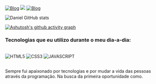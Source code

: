 


[![Blog](https://img.shields.io/badge/LinkedIn-0077B5?style=for-the-badge&logo=linkedin&logoColor=white/)](https://linkedin.com/in/danie1portela/) <a href = "mailto: danielportela.ti@gmail.com"><img src="https://img.shields.io/badge/-Gmail-%23333?style=for-the-badge&logo=gmail&logoColor=white" target="_blank"></a>
[![Blog](https://img.shields.io/badge/Instagram-E4405F?style=for-the-badge&logo=instagram&logoColor=white)](https://instagram.com/danielportela__/)


![Daniel GitHub stats](https://github-readme-stats.vercel.app/api?username=daniel-portela&show_icons=true&theme=transparent)





[![Ashutosh's github activity graph](https://github-readme-activity-graph.vercel.app/graph?username=daniel-portela&bg_color=ffffff&color=2c32dd&line=9fa2f9&point=adb7f5&area=true&hide_border=true)](https://github.com/ashutosh00710/github-readme-activity-graph)


### Tecnologias que eu utilizo durante o meu dia-a-dia:

<div style = "display: inline_block"><br/>
<img align="center" alt="HTML5" src = "https://img.shields.io/badge/HTML-239120?style=for-the-badge&logo=html5&logoColor=white" /> <img align = "center" alt = "CSS3" src = "https://img.shields.io/badge/CSS-239120?&style=for-the-badge&logo=css3&logoColor=white" /> <img align = "center" alt = "JAVASCRIPT" src = "https://img.shields.io/badge/JavaScript-F7DF1E?style=for-the-badge&logo=javascript&logoColor=black" />
</div><br/>


Sempre fui apaixonado por tecnologias e por mudar a vida das pessoas através da programação.
Na busca da primeira oportunidade como.
